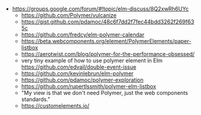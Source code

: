 - https://groups.google.com/forum/#!topic/elm-discuss/8Q2xwRh6UYc
  - https://github.com/Polymer/vulcanize
  - https://gist.github.com/pdamoc/48c6f7dd2f7fec44bdd3262f269f635c
  - https://github.com/fredcy/elm-polymer-calendar
  - https://beta.webcomponents.org/element/PolymerElements/paper-listbox
  - https://aerotwist.com/blog/polymer-for-the-performance-obsessed/
  - very tiny example of how to use polymer element in Elm https://github.com/edvail/double-event-issue
  - https://github.com/kevinlebrun/elm-polymer
  - https://github.com/pdamoc/polymer-exploration
  - https://github.com/rupertlssmith/polymer-elm-listbox 
  - "My view is that we don't need Polymer, just the web components standards."
  - https://customelements.io/
